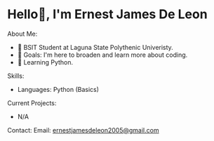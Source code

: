 # Hello👋, I'm Ernest James De Leon
About Me:
  - 🏫 BSIT Student at Laguna State Polythenic Univeristy.
  - 🎯 Goals: I'm here to broaden and learn more about coding.
  - 🧠 Learning Python.

Skills:
  - Languages: Python (Basics)

Current Projects:
  - N/A

Contact:
Email: ernestjamesdeleon2005@gmail.com 
